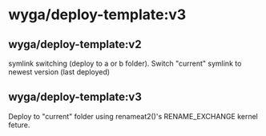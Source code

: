 # wyga/deploy-template:v3

## wyga/deploy-template:v2

  symlink switching (deploy to a or b folder). Switch "current" symlink to newest version (last deployed)

## wyga/deploy-template:v3

  Deploy to "current" folder using renameat2()'s RENAME_EXCHANGE kernel feture.
